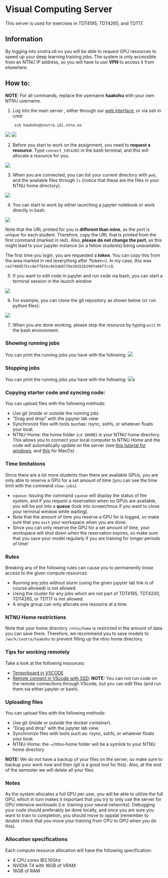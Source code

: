 # Visual Computing Server
This server is used for exercises in TDT4195, TDT4265, and TDT17.


## Information

By logging into snotra.idi.no you will be able to request GPU resources to speed up your deep learning training jobs.
The system is only accessible from an NTNU IP address, so you will have to use **VPN** to access it from elsewhere.

## How to:
**NOTE**: For all commands, replace the username **haakohu** with your own NTNU username.
1. Log into the main server , either through our [web interface](https://tdt4265.idi.ntnu.no/ssh/), or via ssh in cmd:
```
    ssh haakohu@snotra.idi.ntnu.no
```
![](images/ssh.png)
![](images/login.png)

2. Before you start to work on the assignment, you need to **request a resource**. Type `connect_tdt4265` in the bash terminal, and this will allocate a resource for you.

![](images/request.png)

3. When you are connected, you can list your current directory with `pwd`, and the available files through `ls` (notice that these are the files in your NTNU home directory).

![](images/folder_structure.png)


4. You can start to work by either launching a jupyter notebook or work directly in bash.

![](images/start_jupyter.png)

Note that the URL printed for you is **different than mine**, as the port is unique for each student. Therefore, copy the URL that is printed from the first command (marked in red). Also, **please do not change the port**, as this might lead to your jupyter instance (or a fellow students) being unavailable.

The first time you login, you are requested a **token**. You can copy this from the area marked in red (everything after ?token=).
In my case, this was `ce2748d575cc6effb54c443ab0778a391b1b299fa66ffcc8`.


5. If you want to edit code in jupyter and run code via bash, you can start a terminal session in the launch window

![](images/jupyter_launch.png)

6. For example, you can clone the git repository as shown below (or run python files):

![](images/terminal_git_clone.png)



7. When you are done working, please stop the resource by typing `exit` in the bash environment.

### Showing running jobs
You can print the running jobs you have with the following:
![](images/show_jobs.png)

### Stopping jobs
You can print the running jobs you have with the following:
![](images/stop_jobs.png)s

### Copying starter code and syncing code:

You can upload files with the following methods:

- Use git (inside or outside the running job).
- "Drag and drop" with the jupyter lab view.
-  Synchronize files with tools suchas: rsync, sshfs, or whatever floats your boat.
- NTNU-Home: the home folder (`cd $HOME`) is your NTNU home directory. This allows you to connect your local computer to NTNU Home and the code will automatically update on the server (see [this tutorial for windows](https://i.ntnu.no/wiki/-/wiki/English/Connect+to+your+home+directory+via+Windows), and [this](https://i.ntnu.no/wiki/-/wiki/English/Connect+to+your+home+directory+via+Mac+OS+X) for MacOs) .


### Time limitations
Since there are a lot more students than there are available GPUs, you are only able to reserve a GPU for a set amount of time (you can see the time limit with the command `show-jobs`).
-  `squeue`: Issuing the command `squeue` will display the status of the system, and if you request a reservation when no GPUs are available, you will be put into a **queue** (look into screen/tmux if you want to close your terminal window while waiting).
- Note that the amount of time you reserve a GPU for is logged, so make sure that you `exit` your workspace when you are done.
- Since you can only reserve the GPU for a set amount of time, your workspace will shut down when the reservation expires, so make sure that you save your model regularly if you are training for longer periods of time!

### Rules
Breaking any of the following rules can cause you to permanently loose access to the given compute resources.
- Running any jobs without slurm (using the given jupyter lab link is of course allowed) is not allowed.
- Using the cluster for any jobs which are not part of TDT4195, TDT4200, TDT4265, or TDT17 is not allowed.
- A single group can only allocate one resource at a time.


### NTNU Home restrictions
Note that your home directory `/ntnu/home` is restricted in the amount of data you can save there.
Therefore, we recommend you to save models to `/work/snotra/haakohu` to prevent filling up the ntnu home directory.




### Tips for working remotely
Take a look at the following resources:
- [Tensorboard in VSCODE](https://stackoverflow.com/questions/63938552/how-to-run-tensorboard-in-vscode)
- [Remote connect in VScode with SSD](https://marketplace.visualstudio.com/items?itemName=ms-vscode-remote.remote-ssh): **NOTE:** You can not run code on the remote connections through VScode, but you can edit files (and run them via either jupyter or bash).


### Uploading files
You can upload files with the following methods:
- Use git (inside or outside the docker container).
- "Drag and drop" with the jupyter lab view.
- Synchronize files with tools such as: rsync, sshfs, or whatever floats your boat.
- NTNU-Home: the ~/ntnu-home folder will be a symlink to your NTNU home directory


**NOTE:** We do not have a backup of your files on the server, so make sure to backup your work now and then (git is a good tool for this). Also, at the end of the semester we will delete all your files.


### Notes
As the system allocates a full GPU per user, you will be able to utilize the full GPU, which in turn makes it important that you try to only use the server for GPU intensive workloads (i.e. training your neural networks).
Debugging your code should preferably be done locally, and once you are sure you want to train to completion, you should move to oppdal (remember to double check that you move your training from CPU to GPU when you do this).

### Allocation specifications

Each compute resource allocation will have the following specification:

- 4 CPU cores @2.10Ghz
- NVIDIA T4 with 16GB of VRAM
- 16GB of RAM

